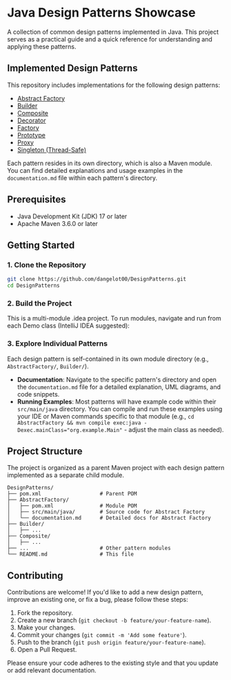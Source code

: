 # Java Design Patterns Showcase

A collection of common design patterns implemented in Java. This project serves as a practical guide and a quick reference for understanding and applying these patterns.

## Implemented Design Patterns

This repository includes implementations for the following design patterns:

*   [Abstract Factory](./AbstractFactory/documentation.md)
*   [Builder](./Builder/documentation.md)
*   [Composite](./Composite/documentation.md)
*   [Decorator](./Decorator/documentation.md)
*   [Factory](./Factory/documentation.md)
*   [Prototype](./Prototype/documentation.md)
*   [Proxy](./Proxy/documentation.md)
*   [Singleton (Thread-Safe)](./Singleton/documentation.md)

Each pattern resides in its own directory, which is also a Maven module. You can find detailed explanations and usage examples in the `documentation.md` file within each pattern's directory.

## Prerequisites

*   Java Development Kit (JDK) 17 or later
*   Apache Maven 3.6.0 or later

## Getting Started

### 1. Clone the Repository

```bash
git clone https://github.com/dangelot00/DesignPatterns.git
cd DesignPatterns
```

### 2. Build the Project

This is a multi-module .idea project. To run modules, navigate and run from each Demo class (IntelliJ IDEA suggested):

### 3. Explore Individual Patterns

Each design pattern is self-contained in its own module directory (e.g., `AbstractFactory/`, `Builder/`).

*   **Documentation**: Navigate to the specific pattern's directory and open the `documentation.md` file for a detailed explanation, UML diagrams, and code snippets.
*   **Running Examples**: Most patterns will have example code within their `src/main/java` directory. You can compile and run these examples using your IDE or Maven commands specific to that module (e.g., `cd AbstractFactory && mvn compile exec:java -Dexec.mainClass="org.example.Main"` - adjust the main class as needed).

## Project Structure

The project is organized as a parent Maven project with each design pattern implemented as a separate child module.

```
DesignPatterns/
├── pom.xml                   # Parent POM
├── AbstractFactory/
│   ├── pom.xml               # Module POM
│   ├── src/main/java/        # Source code for Abstract Factory
│   └── documentation.md      # Detailed docs for Abstract Factory
├── Builder/
│   ├── ...
├── Composite/
│   ├── ...
├── ...                       # Other pattern modules
└── README.md                 # This file
```

## Contributing

Contributions are welcome! If you'd like to add a new design pattern, improve an existing one, or fix a bug, please follow these steps:

1.  Fork the repository.
2.  Create a new branch (`git checkout -b feature/your-feature-name`).
3.  Make your changes.
4.  Commit your changes (`git commit -m 'Add some feature'`).
5.  Push to the branch (`git push origin feature/your-feature-name`).
6.  Open a Pull Request.

Please ensure your code adheres to the existing style and that you update or add relevant documentation.